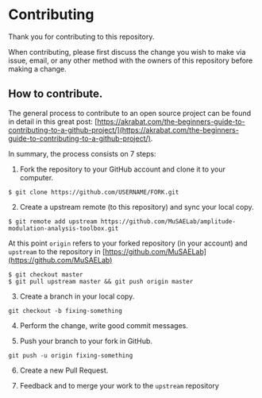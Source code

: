 # Contributing

Thank you for contributing to this repository.

When contributing, please first discuss the change you wish to make via issue, email, or any other method with the owners of this repository before making a change.

## How to contribute.
The general process to contribute to an open source project can be found in detail in this great post: [https://akrabat.com/the-beginners-guide-to-contributing-to-a-github-project/](https://akrabat.com/the-beginners-guide-to-contributing-to-a-github-project/).

In summary, the process consists on 7 steps:

1. Fork the repository to your GitHub account and clone it to your computer.

  ```
  $ git clone https://github.com/USERNAME/FORK.git
  ```

2. Create a upstream remote (to this repository) and sync your local copy.

  ```
  $ git remote add upstream https://github.com/MuSAELab/amplitude-modulation-analysis-toolbox.git
  ```

  At this point `origin` refers to your forked repository (in your account) and `upstream` to the repository in [https://github.com/MuSAELab](https://github.com/MuSAELab)

  ```
  $ git checkout master    
  $ git pull upstream master && git push origin master
  ```
3. Create a branch in your local copy.

  ```
  git checkout -b fixing-something
  ```

4. Perform the change, write good commit messages.

5. Push your branch to your fork in GitHub.

  ```
  git push -u origin fixing-something
  ```

6. Create a new Pull Request.

7. Feedback and to merge your work to the `upstream` repository
